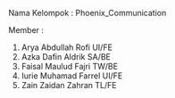 Nama Kelompok : Phoenix_Communication

Member :
1. Arya Abdullah Rofi UI/FE
2. Azka Dafin Aldrik SA/BE
3. Faisal Maulud Fajri TW/BE
4. Iurie Muhamad Farrel UI/FE
5. Zain Zaidan Zahran  TL/FE
